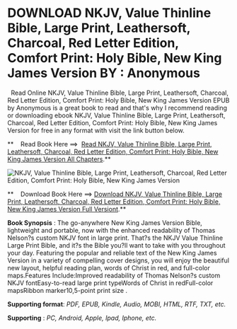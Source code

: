  **DOWNLOAD NKJV, Value Thinline Bible, Large Print, Leathersoft, Charcoal, Red Letter Edition, Comfort Print: Holy Bible, New King James Version BY : Anonymous**
=================================================================================================================================================================

  Read Online NKJV, Value Thinline Bible, Large Print, Leathersoft, Charcoal, Red Letter Edition, Comfort Print: Holy Bible, New King James Version EPUB by Anonymous is a great book to read and that's why I recommend reading or downloading ebook NKJV, Value Thinline Bible, Large Print, Leathersoft, Charcoal, Red Letter Edition, Comfort Print: Holy Bible, New King James Version for free in any format with visit the link button below.

**    Read Book Here ==>  [Read NKJV, Value Thinline Bible, Large Print, Leathersoft, Charcoal, Red Letter Edition, Comfort Print: Holy Bible, New King James Version All Chapters](https://goodreadbook.site/?book=0718075587).**

![NKJV, Value Thinline Bible, Large Print, Leathersoft, Charcoal, Red Letter Edition, Comfort Print: Holy Bible, New King James Version](https://i.gr-assets.com/images/S/compressed.photo.goodreads.com/books/1507151277l/34530715.jpg)

**    Download Book Here ==> [Download NKJV, Value Thinline Bible, Large Print, Leathersoft, Charcoal, Red Letter Edition, Comfort Print: Holy Bible, New King James Version Full Versiont](https://goodreadbook.site/?book=0718075587).**

**Book Synopsis** : The go-anywhere New King James Version Bible, lightweight and portable, now with the enhanced readability of Thomas Nelson?s custom NKJV font in large print. That?s the NKJV Value Thinline Large Print Bible, and it?s the Bible you?ll want to take with you throughout your day. Featuring the popular and reliable text of the New King James Version in a variety of compelling cover designs, you will enjoy the beautiful new layout, helpful reading plan, words of Christ in red, and full-color maps.Features Include:Improved readability of Thomas Nelson?s custom NKJV fontEasy-to-read large print typeWords of Christ in redFull-color mapsRibbon marker10,5-point print size .

**Supporting format**: _PDF, EPUB, Kindle, Audio, MOBI, HTML, RTF, TXT, etc._

**Supporting** : _PC, Android, Apple, Ipad, Iphone, etc._